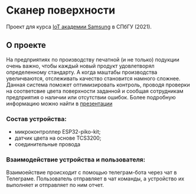# Сканер поверхности
Проект для курса [IoT академии Samsung](https://www.samsung.com/ru/iotacademy/) в СПбГУ (2021).

## О проекте
На предприятиях по производству печатной (и не только) подукции очень важно, чтобы каждый новый продукт удовлетворял определенному стандарту. А когда маштабы производства увеличваются, отслеживать качество становится намного сложнее.
Данная система поможет оптимизировать контроль, проводя проверки на соответсвие цвета поверхности заданной и сообщая сотрудникам предприятия о наличии или отсутствии ошибок.
Более подробную информацию можно найти в [презентации](https://docs.google.com/presentation/d/18AFHwbCeLA-mY5IJTaP2wKUx5bwpEl5VA2HG1RhBtR4/edit?usp=sharing)

### Состав устройства:
- микроконтроллер ESP32-piko-kit;
- датчик цвета на основе TCS3200;
- соединительные провода

### Взаимодействие устройства и пользователя:
Взаимоействие происходит с помощью телеграм-бота через чат в Телеграме. Пользователь отправляет в чат команды, а устройство их выполняет и отправляет по ним отчет.
